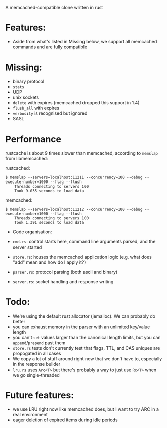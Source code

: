 A memcached-compatible clone written in rust

# Features:

* Aside from what's listed in Missing below, we support all memcached commands and are fully compatible

# Missing:

* binary protocol
* `stats`
* UDP
* unix sockets
* `delete` with expires (memcached dropped this support in 1.4)
* `flush_all` with expires
* `verbosity` is recognised but ignored
* SASL

# Performance

rustcache is about 9 times slower than memcached, according to `memslap` from libmemcached:

rustcached:

    $ memslap --servers=localhost:11211 --concurrency=100 --debug --execute-number=1000 --flag --flush
        Threads connecting to servers 100
        Took 9.035 seconds to load data

memcached:

    $ memslap --servers=localhost:11212 --concurrency=100 --debug --execute-number=1000 --flag --flush
        Threads connecting to servers 100
        Took 1.391 seconds to load data

* Code organisation:

* `cmd.rs`: control starts here, command line arguments parsed, and the server started
* `store.rs`: houses the memcached application logic (e.g. what does "add" mean and how do I apply it?)
* `parser.rs`: protocol parsing (both ascii and binary)
* `server.rs`: socket handling and response writing

# Todo:

* We're using the default rust allocator (jemalloc). We can probably do better
* you can exhaust memory in the parser with an unlimited key/value length
* you can't `set` values larger than the canonical length limits, but you can `append`/`prepend` past them
* `store.rs` tests don't currently test that flags, TTL, and CAS uniques are propogated in all cases
* We copy a lot of stuff around right now that we don't have to, especially in the response builder
* `lru.rs` uses `Arc<T>` but there's probably a way to just use `Rc<T>` when we go single-threaded

# Future features:

* we use LRU right now like memcached does, but I want to try ARC in a real environment
* eager deletion of expired items during idle periods
